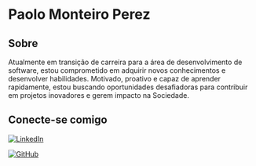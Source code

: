 # Paolo Monteiro Perez

## Sobre 
Atualmente em transição de carreira para a área de desenvolvimento de software, estou comprometido em adquirir novos conhecimentos e desenvolver habilidades. Motivado, proativo e capaz de aprender rapidamente, estou buscando oportunidades desafiadoras para contribuir em projetos inovadores e gerem impacto na Sociedade.


## Conecte-se comigo
[![LinkedIn](https://img.shields.io/badge/LinkedIn-936?style=for-the-badge&logo=linkedin&logoColor=0E76A8)](https://https://www.linkedin.com/in/paolomonteiroperez/)

[![GitHub](https://img.shields.io/badge/github-936?style=for-the-badge&logo=github&logoColor=white)](https://https://github.com/paoloMPerez)

